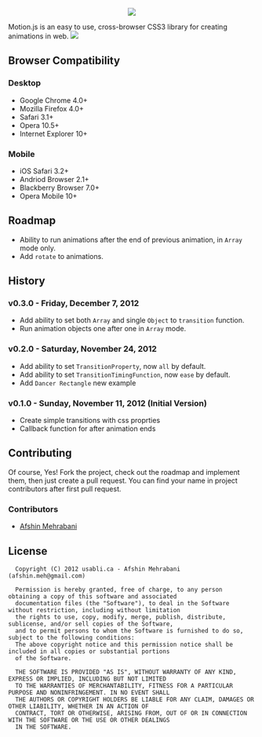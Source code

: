 <p align="center"><img src="http://www.usabli.ca/motionjs_200.png"></p>  
Motion.js is an easy to use, cross-browser CSS3 library for creating animations in web.
<img src="https://secure.travis-ci.org/usablica/motion.js.svg">

## Browser Compatibility
### Desktop
- Google Chrome 4.0+
- Mozilla Firefox 4.0+
- Safari 3.1+
- Opera 10.5+
- Internet Explorer 10+

### Mobile
- iOS Safari 3.2+
- Andriod Browser 2.1+
- Blackberry Browser 7.0+
- Opera Mobile 10+

## Roadmap
- Ability to run animations after the end of previous animation, in `Array` mode only.
- Add `rotate` to animations.

## History

### v0.3.0 - Friday, December 7, 2012
- Add ability to set both `Array` and single `Object` to `transition` function.
- Run animation objects one after one in `Array` mode.

### v0.2.0 - Saturday, November 24, 2012
- Add ability to set `TransitionProperty`, now `all` by default.
- Add ability to set `TransitionTimingFunction`, now `ease` by default.
- Add `Dancer Rectangle` new example

### v0.1.0 - Sunday, November 11, 2012 (Initial Version)
- Create simple transitions with css proprties
- Callback function for after animation ends

## Contributing

Of course, Yes! Fork the project, check out the roadmap and implement them, then just create a pull request. You can find your name in project contributors after first pull request.

### Contributors
- [Afshin Mehrabani](http://afshinm.name)

## License
      Copyright (C) 2012 usabli.ca - Afshin Mehrabani (afshin.meh@gmail.com)
      
      Permission is hereby granted, free of charge, to any person obtaining a copy of this software and associated 
      documentation files (the "Software"), to deal in the Software without restriction, including without limitation 
      the rights to use, copy, modify, merge, publish, distribute, sublicense, and/or sell copies of the Software, 
      and to permit persons to whom the Software is furnished to do so, subject to the following conditions:
      The above copyright notice and this permission notice shall be included in all copies or substantial portions 
      of the Software.
      
      THE SOFTWARE IS PROVIDED "AS IS", WITHOUT WARRANTY OF ANY KIND, EXPRESS OR IMPLIED, INCLUDING BUT NOT LIMITED 
      TO THE WARRANTIES OF MERCHANTABILITY, FITNESS FOR A PARTICULAR PURPOSE AND NONINFRINGEMENT. IN NO EVENT SHALL 
      THE AUTHORS OR COPYRIGHT HOLDERS BE LIABLE FOR ANY CLAIM, DAMAGES OR OTHER LIABILITY, WHETHER IN AN ACTION OF 
      CONTRACT, TORT OR OTHERWISE, ARISING FROM, OUT OF OR IN CONNECTION WITH THE SOFTWARE OR THE USE OR OTHER DEALINGS 
      IN THE SOFTWARE.
